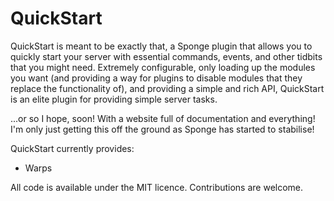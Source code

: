 QuickStart
====

QuickStart is meant to be exactly that, a Sponge plugin that allows you to quickly start your server with essential commands, events, and other tidbits that you might need. 
Extremely configurable, only loading up the modules you want (and providing a way for plugins to disable modules that they replace the functionality of), and providing a simple and rich API, 
QuickStart is an elite plugin for providing simple server tasks.
 
...or so I hope, soon! With a website full of documentation and everything! I'm only just getting this off the ground as Sponge has started to stabilise!

QuickStart currently provides:

* Warps

All code is available under the MIT licence. Contributions are welcome.